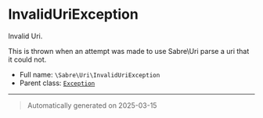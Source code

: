 
# InvalidUriException

Invalid Uri.

This is thrown when an attempt was made to use Sabre\Uri parse a uri that
it could not.

* Full name: `\Sabre\Uri\InvalidUriException`
* Parent class: [`Exception`](../../Exception.md)






***
> Automatically generated on 2025-03-15
